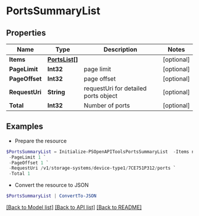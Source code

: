 # PortsSummaryList
## Properties

Name | Type | Description | Notes
------------ | ------------- | ------------- | -------------
**Items** | [**PortsList[]**](PortsList.md) |  | [optional] 
**PageLimit** | **Int32** | page limit | [optional] 
**PageOffset** | **Int32** | page offset | [optional] 
**RequestUri** | **String** | requestUri for detailed ports object | [optional] 
**Total** | **Int32** | Number of ports | [optional] 

## Examples

- Prepare the resource
```powershell
$PortsSummaryList = Initialize-PSOpenAPIToolsPortsSummaryList  -Items null `
 -PageLimit 1 `
 -PageOffset 1 `
 -RequestUri /v1/storage-systems/device-type1/7CE751P312/ports `
 -Total 1
```

- Convert the resource to JSON
```powershell
$PortsSummaryList | ConvertTo-JSON
```

[[Back to Model list]](../README.md#documentation-for-models) [[Back to API list]](../README.md#documentation-for-api-endpoints) [[Back to README]](../README.md)

